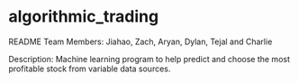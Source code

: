 # algorithmic_trading
README
Team Members: Jiahao, Zach, Aryan, Dylan, Tejal and Charlie

Description: Machine learning program to help predict and choose the most profitable stock from variable data sources.
